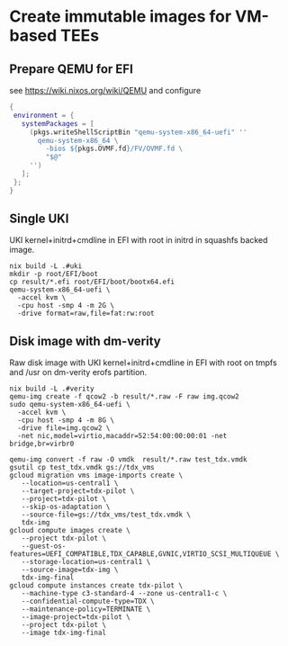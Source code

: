 # Create immutable images for VM-based TEEs

## Prepare QEMU for EFI

see https://wiki.nixos.org/wiki/QEMU and configure

```nix
{
 environment = {
   systemPackages = [
     (pkgs.writeShellScriptBin "qemu-system-x86_64-uefi" ''
       qemu-system-x86_64 \
         -bios ${pkgs.OVMF.fd}/FV/OVMF.fd \
         "$@"
     '')
   ];
 };
}
```

## Single UKI

UKI kernel+initrd+cmdline in EFI with root in initrd in squashfs backed image.

```shell
nix build -L .#uki
mkdir -p root/EFI/boot
cp result/*.efi root/EFI/boot/bootx64.efi
qemu-system-x86_64-uefi \
  -accel kvm \
  -cpu host -smp 4 -m 2G \
  -drive format=raw,file=fat:rw:root
```

## Disk image with dm-verity

Raw disk image with UKI kernel+initrd+cmdline in EFI with root on tmpfs and /usr on dm-verity erofs partition.

```shell
nix build -L .#verity
qemu-img create -f qcow2 -b result/*.raw -F raw img.qcow2
sudo qemu-system-x86_64-uefi \
  -accel kvm \
  -cpu host -smp 4 -m 8G \
  -drive file=img.qcow2 \
  -net nic,model=virtio,macaddr=52:54:00:00:00:01 -net bridge,br=virbr0
```


```shell
qemu-img convert -f raw -O vmdk  result/*.raw test_tdx.vmdk
gsutil cp test_tdx.vmdk gs://tdx_vms
gcloud migration vms image-imports create \
   --location=us-central1 \
   --target-project=tdx-pilot \
   --project=tdx-pilot \
   --skip-os-adaptation \
   --source-file=gs://tdx_vms/test_tdx.vmdk \
   tdx-img 
gcloud compute images create \
   --project tdx-pilot \
   --guest-os-features=UEFI_COMPATIBLE,TDX_CAPABLE,GVNIC,VIRTIO_SCSI_MULTIQUEUE \
   --storage-location=us-central1 \
   --source-image=tdx-img \
   tdx-img-final 
gcloud compute instances create tdx-pilot \
   --machine-type c3-standard-4 --zone us-central1-c \
   --confidential-compute-type=TDX \
   --maintenance-policy=TERMINATE \
   --image-project=tdx-pilot \
   --project tdx-pilot \
   --image tdx-img-final
```
